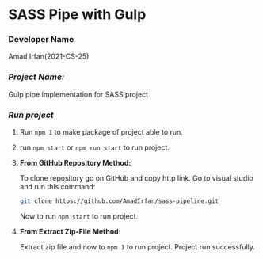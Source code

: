 # SASS Pipe with Gulp

### Developer Name

Amad Irfan(2021-CS-25)

### ***Project Name:***

Gulp pipe Implementation for SASS project

### *Run project*

1. Run `npm I` to make package of project able to run.

2. run `npm start` or `npm run start` to run project.

3. **From GitHub Repository Method:**

    To clone repository go on GitHub and copy http link. Go to visual studio and run this command:

   ```bash
   git clone https://github.com/AmadIrfan/sass-pipeline.git
   ```

   Now to run  `npm start` to run project.

4. **From Extract Zip-File Method:**

    Extract zip file and now to  `npm I` to run project. Project run successfully.
